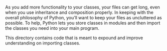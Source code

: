 As you add more functionality to your classes, your files can get long, even 
when you use inheritance and composition properly. In keeping with the 
overall philosophy of Python, you’ll want to keep your files as uncluttered as possible. To help, Python lets you store classes in modules and then import the classes you need into your main program.

This directory contains code that is meant to expound and improve understanding on importing classes.